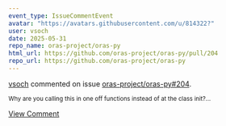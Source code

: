 ```yaml
---
event_type: IssueCommentEvent
avatar: "https://avatars.githubusercontent.com/u/814322?"
user: vsoch
date: 2025-05-31
repo_name: oras-project/oras-py
html_url: https://github.com/oras-project/oras-py/pull/204
repo_url: https://github.com/oras-project/oras-py
---
```


<a href='https://github.com/vsoch' target='_blank'>vsoch</a> commented on issue <a href='https://github.com/oras-project/oras-py/pull/204' target='_blank'>oras-project/oras-py#204</a>.

<small>Why are you calling this in one off functions instead of at the class init?...</small>

<a href='https://github.com/oras-project/oras-py/pull/204' target='_blank'>View Comment</a>